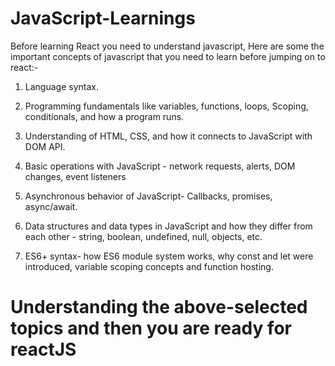 # JavaScript-Learnings

Before learning React you need to understand javascript, Here are some the important concepts of javascript that you need to learn before jumping on to react:-

1. Language syntax.

2. Programming fundamentals like variables, functions, loops, Scoping, conditionals, and how a program runs.

3. Understanding of HTML, CSS, and how it connects to JavaScript with DOM API.

4. Basic operations with JavaScript - network requests, alerts, DOM changes, event listeners

5. Asynchronous behavior of JavaScript- Callbacks, promises, async/await.

6. Data structures and data types in JavaScript and how they differ from each other - string, boolean, undefined, null, objects, etc.

7. ES6+ syntax- how ES6 module system works, why const and let were introduced, variable scoping concepts and function hosting.

# Understanding the above-selected topics and then you are ready for reactJS
